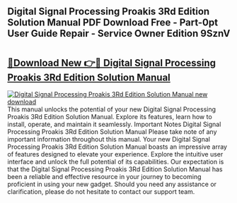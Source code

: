 ## Digital Signal Processing Proakis 3Rd Edition Solution Manual PDF Download Free - Part-0pt User Guide Repair - Service Owner Edition 9SznV

# <h2><a href="http://cf27665.oget.top/?id=Digital+Signal+Processing+Proakis+3Rd+Edition+Solution+Manual">🔗Download New 👉🔴 Digital Signal Processing Proakis 3Rd Edition Solution Manual</a></h2>

[![Digital Signal Processing Proakis 3Rd Edition Solution Manual new download](https://i.imgur.com/5g1atiW.png)](http://cf27665.oget.top/?id=Digital+Signal+Processing+Proakis+3Rd+Edition+Solution+Manual)
This manual unlocks the potential of your new Digital Signal Processing Proakis 3Rd Edition Solution Manual. Explore its features, learn how to install, operate, and maintain it seamlessly. Important Notes Digital Signal Processing Proakis 3Rd Edition Solution Manual Please take note of any important information throughout this manual. Your new Digital Signal Processing Proakis 3Rd Edition Solution Manual boasts an impressive array of features designed to elevate your experience. Explore the intuitive user interface and unlock the full potential of its capabilities. Our expectation is that the Digital Signal Processing Proakis 3Rd Edition Solution Manual has been a reliable and effective resource in your journey to becoming proficient in using your new gadget. Should you need any assistance or clarification, please do not hesitate to contact our support team.
